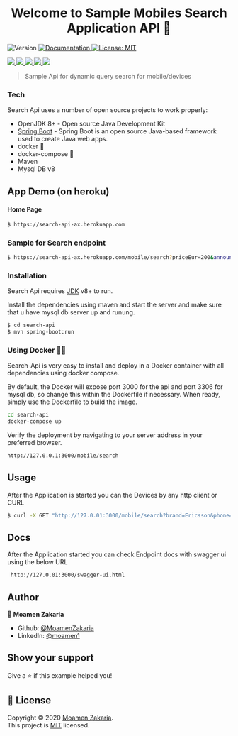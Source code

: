 <h1 align="center">Welcome to Sample Mobiles Search Application API 👋</h1>
<p>
  <img alt="Version" src="https://img.shields.io/badge/version-1.0.0-blue.svg?cacheSeconds=2592000" />
  <a href="https://github.com/MoamenZakaria/search-api" target="_blank">
    <img alt="Documentation" src="https://img.shields.io/badge/documentation-yes-brightgreen.svg" />
  </a>
  <a href="#" target="_blank">
    <img alt="License: MIT" src="https://img.shields.io/badge/License-MIT-yellow.svg" />
  </a>
  </p>
  <p>
  <a href="#" target="_blank">
<img src="https://img.shields.io/badge/spring%20-%236DB33F.svg?&style=for-the-badge&logo=spring&logoColor=white"/>
  </a> 
   <a href="#" target="_blank">
<img src="https://img.shields.io/badge/java-%23ED8B00.svg?&style=for-the-badge&logo=java&logoColor=white"/>  </a>
   <a href="#" target="_blank">
<img src="https://img.shields.io/badge/mysql-%2300f.svg?&style=for-the-badge&logo=mysql&logoColor=white"/> </a>

   <a href="#" target="_blank">
<img src="https://img.shields.io/badge/docker%20-%230db7ed.svg?&style=for-the-badge&logo=docker&logoColor=white"/>
</a>  
 <a href="#" target="_blank">
<img src="https://img.shields.io/badge/heroku%20-%23430098.svg?&style=for-the-badge&logo=heroku&logoColor=white"/>
</a>

</p>

> Sample Api for dynamic query search for mobile/devices

### Tech

Search Api uses a number of open source projects to work properly:

* OpenJDK 8+ - Open source Java Development Kit
* [Spring Boot](https://spring.io) - Spring Boot is an open source Java-based framework used to create Java web apps.
* docker 🐳
* docker-compose 🐳
* Maven
* Mysql DB v8

## App Demo (on heroku)

#### Home Page 
```sh
$ https://search-api-ax.herokuapp.com
```
### Sample for Search endpoint
```sh
$ https://search-api-ax.herokuapp.com/mobile/search?priceEur=200&announceDate=1998
```

### Installation

Search Api requires [JDK](https://www.oracle.com/ae/java/technologies/javase/javase-jdk8-downloads.html) v8+ to run.

Install the dependencies using maven and start the server and make sure that u have mysql db server up and runung.

```sh
$ cd search-api
$ mvn spring-boot:run
```

### Using Docker 🐳🐳
Search-Api is very easy to install and deploy in a Docker container with all dependencies  using docker compose.

By default, the Docker will expose port 3000 for the api and port 3306 for mysql db, so change this within the Dockerfile if necessary. When ready, simply use the Dockerfile to build the image.

```sh
cd search-api
docker-compose up
```
Verify the deployment by navigating to your server address in your preferred browser.

```sh
http://127.0.0.1:3000/mobile/search
```

## Usage

After the Application is started you can the Devices by any http client or CURL
```sh
$ curl -X GET "http://127.0.01:3000/mobile/search?brand=Ericsson&phone=Ericsson%20R600" -H "accept: */*"
```

## Docs
After the Application started you can check Endpoint docs with swagger ui using the below URL
```sh
 http://127.0.01:3000/swagger-ui.html
```
## Author

👤 **Moamen Zakaria**

* Github: [@MoamenZakaria](https://github.com/MoamenZakaria)
* LinkedIn: [@moamen1](https://linkedin.com/in/moamen1)

## Show your support

Give a ⭐️ if this example helped you!

## 📝 License

Copyright © 2020 [Moamen Zakaria](https://github.com/MoamenZakaria).<br />
This project is [MIT](https://opensource.org/licenses/MIT) licensed.
